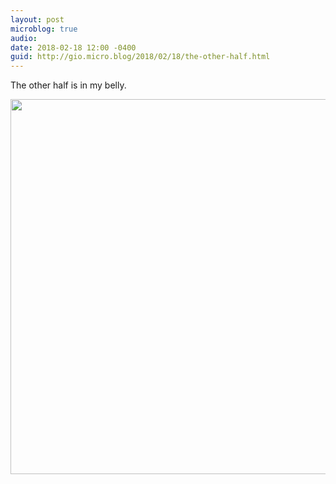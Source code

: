 ```yaml
---
layout: post
microblog: true
audio: 
date: 2018-02-18 12:00 -0400
guid: http://gio.micro.blog/2018/02/18/the-other-half.html
---
```

The other half is in my belly.

<img src="http://microblog.stevegio.net/uploads/2018/e7d7eb6c6d.jpg" width="599" height="600" />
